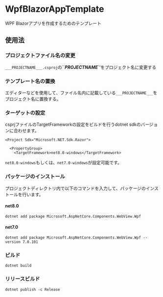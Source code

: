# WpfBlazorAppTemplate
WPF Blazorアプリを作成するためのテンプレート

## 使用法

### プロジェクトファイル名の変更

`___PROJECTNAME___.csproj`の``___PROJECTNAME___`'をプロジェクト名に変更する

### テンプレート名の置換

エディターなどを使用して、ファイル名内に記載している`___PROJECTNAME___`をプロジェクト名に置換する。

### ターゲットの設定

csprjファイルのTargetFrameworkの設定をビルドを行うdotnet sdkのバージョンに合わせます。

```
<Project Sdk="Microsoft.NET.Sdk.Razor">

  <PropertyGroup>
    <TargetFramework>net8.0-windows</TargetFramework>
```

`net8.0-windows`もしくは、`net7.0-windows`が設定可能です。

### パッケージのインストール

プロジェクトディレクトリ内で以下のコマンドを入力して、パッケージのインストールを行います。

#### net8.0
```
dotnet add package Microsoft.AspNetCore.Components.WebView.Wpf
```

#### net7.0
```
dotnet add package Microsoft.AspNetCore.Components.WebView.Wpf --version 7.0.101
```

### ビルド

```
dotnet build
```

### リリースビルド

```
dotnet publish -c Release
```

